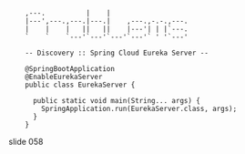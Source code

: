         
        ,---.          |    |
        |---',---.,---.|---.|    ,---.,-.-.,---.
        |    |    |   ||   ||    |---'| | |`---.
        `    `    `---'`---'`---'`---'` ' '`---'

        -- Discovery :: Spring Cloud Eureka Server --

        @SpringBootApplication
        @EnableEurekaServer
        public class EurekaServer {

          public static void main(String... args) {
            SpringApplication.run(EurekaServer.class, args);
          }
        }
















































































slide 058

